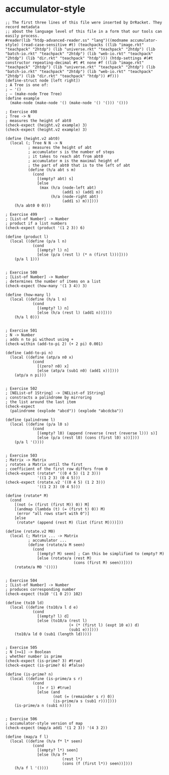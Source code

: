 

# accumulator-style

    ;; The first three lines of this file were inserted by DrRacket. They record metadata
    ;; about the language level of this file in a form that our tools can easily process.
    #reader(lib "htdp-advanced-reader.ss" "lang")((modname accumulator-style) (read-case-sensitive #t) (teachpacks ((lib "image.rkt" "teachpack" "2htdp") (lib "universe.rkt" "teachpack" "2htdp") (lib "batch-io.rkt" "teachpack" "2htdp") (lib "web-io.rkt" "teachpack" "2htdp") (lib "dir.rkt" "teachpack" "htdp"))) (htdp-settings #(#t constructor repeating-decimal #t #t none #f ((lib "image.rkt" "teachpack" "2htdp") (lib "universe.rkt" "teachpack" "2htdp") (lib "batch-io.rkt" "teachpack" "2htdp") (lib "web-io.rkt" "teachpack" "2htdp") (lib "dir.rkt" "teachpack" "htdp")) #f)))
    (define-struct node [left right])
    ; A Tree is one of: 
    ; – '()
    ; – (make-node Tree Tree)
    (define example
      (make-node (make-node '() (make-node '() '())) '()))
    
    ; Exercise 498
    ; Tree -> N
    ; measures the height of abt0
    (check-expect (height.v2 example) 3)
    (check-expect (height.v2 example) 3)
    
    (define (height.v2 abt0)
      (local (; Tree N N -> N
              ; measures the height of abt
              ; accumulator s is the number of steps 
              ; it takes to reach abt from abt0
              ; accumulator m is the maximal height of
              ; the part of abt0 that is to the left of abt
              (define (h/a abt s m)
                (cond
                  [(empty? abt) s]
                  [else
                   (max (h/a (node-left abt)
                             (add1 s) (add1 m)) 
                        (h/a (node-right abt)
                             (add1 s) m))])))
        (h/a abt0 0 0)))
    
    ; Exercise 499
    ; [List-of Number] -> Number
    ; product if a list numbers
    (check-expect (product '(1 2 3)) 6)
    
    (define (product l)
      (local ((define (p/a l n)
                (cond
                  [(empty? l) n]
                  [else (p/a (rest l) (* n (first l)))])))
        (p/a l 1)))
    
    
    ; Exercise 500
    ; [List-of Number] -> Number
    ; determines the number of items on a list
    (check-expect (how-many '(1 3 4)) 3)
    
    (define (how-many l)
      (local ((define (h/a l n)
                (cond
                  [(empty? l) n]
                  [else (h/a (rest l) (add1 n))])))
        (h/a l 0)))
    
    
    ; Exercise 501
    ; N -> Number
    ; adds n to pi without using +
    (check-within (add-to-pi 2) (+ 2 pi) 0.001)
    
    (define (add-to-pi n)
      (local ((define (atp/a n0 x)
                (cond
                  [(zero? n0) x]
                  [else (atp/a (sub1 n0) (add1 x))])))
        (atp/a n pi)))
    
    
    ; Exercise 502
    ; [NEList-of 1String] -> [NEList-of 1String]
    ; constracts a palindrome by mirroring
    ; the list around the last item
    (check-expect
      (palindrome (explode "abcd")) (explode "abcdcba"))
    
    (define (palindrome l)
      (local ((define (p/a l0 s)
                (cond
                  [(empty? l0) (append (reverse (rest (reverse l))) s)]
                  [else (p/a (rest l0) (cons (first l0) s))])))
        (p/a l '())))
    
    
    ; Exercise 503
    ; Matrix -> Matrix
    ; rotates a Matrix until the first
    ; coefficient of the first row differs from 0
    (check-expect (rotate* '((0 4 5) (1 2 3)))
                  '((1 2 3) (0 4 5)))
    (check-expect (rotate.v2 '((0 4 5) (1 2 3)))
                  '((1 2 3) (0 4 5)))
    
    (define (rotate* M)
      (cond
        [(not (= (first (first M)) 0)) M]
        [(andmap (lambda (t) (= (first t) 0)) M)
         (error "all rows start with 0")]
        [else
         (rotate* (append (rest M) (list (first M))))]))
    
    (define (rotate.v2 M0)
      (local (; Matrix ... -> Matrix 
              ; accumulator ...
              (define (rotate/a M seen)
                (cond
                  [(empty? M) seen] ; Can this be simplified to (empty? M)
                  [else (rotate/a (rest M)
                                  (cons (first M) seen))])))
        (rotate/a M0 '())))
    
    
    ; Exercise 504
    ; [List-of Number] -> Number
    ; produces corresponding number
    (check-expect (to10 '(1 0 2)) 102)
    
    (define (to10 ld)
      (local ((define (to10/a l d e)
                (cond
                  [(empty? l) d]
                  [else (to10/a (rest l)
                                (+ (* (first l) (expt 10 e)) d)
                                (sub1 e))])))
        (to10/a ld 0 (sub1 (length ld)))))
    
    
    ; Exercise 505
    ; N [>=1] -> Boolean
    ; whether number is prime
    (check-expect (is-prime? 3) #true)
    (check-expect (is-prime? 6) #false)
    
    (define (is-prime? n)
      (local ((define (is-prime/a s r)
                (cond
                  [(= r 1) #true]
                  [else (and
                         (not (= (remainder s r) 0))
                         (is-prime/a s (sub1 r)))])))
        (is-prime/a n (sub1 n))))
    
    
    ; Exercise 506
    ; accumulator-style version of map
    (check-expect (map/a add1 '(1 2 3)) '(4 3 2))
    
    (define (map/a f l)
      (local ((define (h/a f* l* seen)
                (cond
                  [(empty? l*) seen]
                  [else (h/a f*
                             (rest l*)
                             (cons (f (first l*)) seen))])))
        (h/a f l '())))

